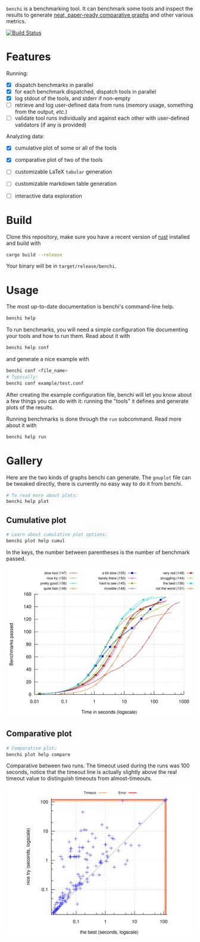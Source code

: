 `benchi` is a benchmarking tool. It can benchmark some tools and inspect the results to generate [neat, paper-ready comparative graphs](#gallery) and other various metrics.

[![Build Status](https://travis-ci.org/AdrienChampion/benchi.svg?branch=master)](https://travis-ci.org/AdrienChampion/benchi)



# Features

Running:

- [x] dispatch benchmarks in parallel
- [x] for each benchmark dispatched, dispatch tools in parallel
- [x] log stdout of the tools, and stderr if non-empty
- [ ] retrieve and log user-defined data from runs (memory usage, something from the output, *etc.*)
- [ ] validate tool runs individually and against each other with user-defined validators (if any is provided)

Analyzing data:

- [x] cumulative plot of some or all of the tools
- [x] comparative plot of two of the tools
- [ ] customizable LaTeX `tabular` generation
- [ ] customizable markdown table generation
- [ ] interactive data exploration


# Build

Clone this repository, make sure you have a recent version of [rust](rust) installed and build with

```bash
cargo build --release
```

Your binary will be in `target/release/benchi`.


# Usage

The most up-to-date documentation is benchi's command-line help.

```bash
benchi help
```

To run benchmarks, you will need a simple configuration file documenting your tools and how to run them. Read about it with

```bash
benchi help conf
```

and generate a nice example with

```bash
benchi conf <file_name>
# Typically:
benchi conf example/test.conf
```

After creating the example configuration file, benchi will let you know about a few things you can do with it: running the "tools" it defines and generate plots of the results.

Running benchmarks is done through the `run` subcommand. Read more about it with

```bash
benchi help run
```


# Gallery

Here are the two kinds of graphs benchi can generate. The `gnuplot` file can be tweaked directly, there is currently no easy way to do it from benchi.

```bash
# To read more about plots:
benchi help plot
```

## Cumulative plot

```bash
# Learn about cumulative plot options:
benchi plot help cumul
```

In the keys, the number between parentheses is the number of benchmark passed.

![Cumulative plot](rsc/graphs/cumul.png)

## Comparative plot

```bash
# Comparative plot:
benchi plot help compare
```

Comparative between two runs. The timeout used during the runs was 100 seconds, notice that the timeout line is actually slightly above the real timeout value to distinguish timeouts from almost-timeouts.

![Comparative plot](rsc/graphs/compare.png)

[rust]: https://www.rust-lang.org/en-US/install.html (Install Rust)
